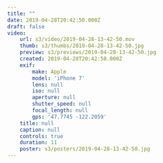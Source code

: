 ```yaml
---
title: ""
date: 2019-04-28T20:42:50.000Z
draft: false
video:
    url: s3/video/2019-04-28-13-42-50.mov
    thumb: s3/thumbs/2019-04-28-13-42-50.jpg
    preview: s3/previews/2019-04-28-13-42-50.jpg
    created: 2019-04-28T20:42:50.000Z
    exif:
        make: Apple
        model: 'iPhone 7'
        lens: null
        iso: null
        aperture: null
        shutter_speed: null
        focal_length: null
        gps: '47.7745 -122.2059'
    title: null
    caption: null
    controls: true
    duration: 11
    poster: s3/posters/2019-04-28-13-42-50.jpg
---
```


